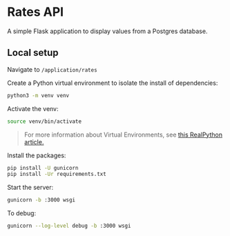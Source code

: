 # Rates API
A simple Flask application to display values from a Postgres database.

## Local setup
Navigate to `/application/rates`

Create a Python virtual environment to isolate the install of dependencies:

```bash
python3 -m venv venv
```

Activate the venv:

```bash
source venv/bin/activate
```

> For more information about Virtual Environments, see [this RealPython article.](https://realpython.com/python-virtual-environments-a-primer/)

Install the packages:

```bash
pip install -U gunicorn
pip install -Ur requirements.txt
```

Start the server:

```bash
gunicorn -b :3000 wsgi
```

To debug:

```bash
gunicorn --log-level debug -b :3000 wsgi
```
